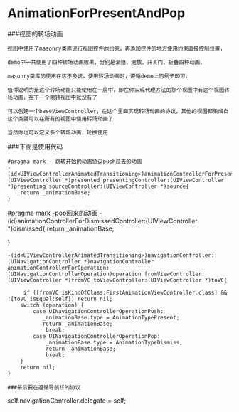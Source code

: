 # AnimationForPresentAndPop
###视图的转场动画

  `视图中使用了masonry类库进行视图控件的约束，再添加控件的地方使用约束直接控制位置，`

  `demo中一共使用了四种转场动画效果，分别是渐隐，缩放，开关门，折叠四种动画，`
  
  `masonry类库的使用在这不多说，使用转场动画时，遵循demo上的例子即可，`
  
  `值得说明的是这个转场动能只能使用在一层中，即在你实现代理方法的那个视图中有这个视图转场动画，在下一个跳转视图中就没有了`
  
  `可以创建一个baseViewController，在这个里面实现转场动画的协议，其他的视图都集成自这个类就可以在所有的视图中使用转场动画了`
  
  `当然你也可以定义多个转场动画，轮换使用`
  
###下面是使用代码

```
#pragma mark - 跳转开始的动画协议push过去的动画
-(id<UIViewControllerAnimatedTransitioning>)animationControllerForPresentedController:(UIViewController *)presented presentingController:(UIViewController *)presenting sourceController:(UIViewController *)source{
    return _animationBase;
}
```
#pragma mark -pop回来的动画
-(id<UIViewControllerAnimatedTransitioning>)animationControllerForDismissedController:(UIViewController *)dismissed{
    return _animationBase;
    
}

```
-(id<UIViewControllerAnimatedTransitioning>)navigationController:(UINavigationController *)navigationController animationControllerForOperation:(UINavigationControllerOperation)operation fromViewController:(UIViewController *)fromVC toViewController:(UIViewController *)toVC{
    
     if ([fromVC isKindOfClass:FirstAnimationViewController.class] && ![toVC isEqual:self]) return nil;
    switch (operation) {
        case UINavigationControllerOperationPush:
           _animationBase.type = AnimationTypePresent;
           return _animationBase;
            break;
        case UINavigationControllerOperationPop:
            _animationBase.type = AnimationTypeDismiss;
            return _animationBase;
            break;
    }
    return nil;
}

###最后要在遵循导航栏的协议
```
self.navigationController.delegate = self; 

